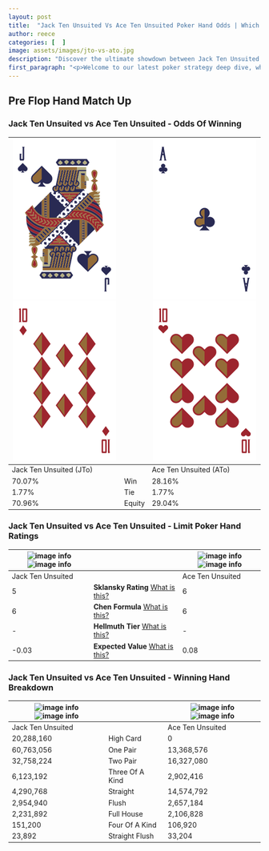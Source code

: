 ```yaml
---
layout: post
title:  "Jack Ten Unsuited Vs Ace Ten Unsuited Poker Hand Odds | Which Is The Better Hand In Poker? A Complete Guide"
author: reece
categories: [  ]
image: assets/images/jto-vs-ato.jpg
description: "Discover the ultimate showdown between Jack Ten Unsuited and Ace Ten Unsuited in poker! Uncover the odds, strategies, and scenarios where one hand triumphs over the other. Get ready to up your poker game with this thrilling analysis."
first_paragraph: "<p>Welcome to our latest poker strategy deep dive, where we're pitting two distinct hands against each other in a high-stakes showdown: Jack Ten Unsuited vs Ace Ten Unsuited.</p><p>In the dynamic world of poker, every decision counts, and knowing which hand holds the upper hand is key to your success at the table.</p><p>In this article, we'll dissect these two hands, explore the scenarios where one dominates the other, and equip you with the knowledge to make strategic choices that can tip the odds in your favor.</p><p>Get ready to unravel the intriguing dynamics of these poker hands and elevate your game to new heights.</p>"
---
```




[comment]: # (sp0)

## Pre Flop Hand Match Up

<div class="table hand-ratings" markdown="1"> 



### Jack Ten Unsuited vs Ace Ten Unsuited - Odds Of Winning


    
| ![image info](assets/images/hand1/j.png) ![image info](assets/images/hand1/to.png) |  | ![image info](assets/images/hand2/a.png) ![image info](assets/images/hand2/to.png) |
| -------- | -------- | -------- |
| Jack Ten Unsuited (JTo) |  | Ace Ten Unsuited (ATo) |
| 70.07% | Win | 28.16% |
| 1.77% | Tie | 1.77% |
| 70.96% | Equity | 29.04% |




[comment]: # (sp1)



### Jack Ten Unsuited vs Ace Ten Unsuited - Limit Poker Hand Ratings


    
| ![image info](https://www.riverpairs.com/assets/images/hand1/j.png) ![image info](https://www.riverpairs.com/assets/images/hand1/to.png) |  | ![image info](https://www.riverpairs.com/assets/images/hand2/a.png) ![image info](https://www.riverpairs.com/assets/images/hand2/to.png) |
| -------- | -------- | -------- |
| Jack Ten Unsuited |  | Ace Ten Unsuited |
| 5 | **Sklansky Rating** [What is this?](/sklansky-rating-explained) | 6 |
| 6 | **Chen Formula** [What is this?](/chen-formula-explained) | 6 |
| - | **Hellmuth Tier** [What is this?](/Hellmuth-tier-explained) | - |
| -0.03 | **Expected Value** [What is this?](/expected-value-explained) | 0.08 |




[comment]: # (sp2)



### Jack Ten Unsuited vs Ace Ten Unsuited - Winning Hand Breakdown


    
| ![image info](https://www.riverpairs.com/assets/images/hand1/j.png) ![image info](https://www.riverpairs.com/assets/images/hand1/to.png) |  | ![image info](https://www.riverpairs.com/assets/images/hand2/a.png) ![image info](https://www.riverpairs.com/assets/images/hand2/to.png) |
| -------- | -------- | -------- |
| Jack Ten Unsuited |  | Ace Ten Unsuited |
| 20,288,160 | High Card | 0 |
| 60,763,056 | One Pair | 13,368,576 |
| 32,758,224 | Two Pair | 16,327,080 |
| 6,123,192 | Three Of A Kind | 2,902,416 |
| 4,290,768 | Straight | 14,574,792 |
| 2,954,940 | Flush | 2,657,184 |
| 2,231,892 | Full House | 2,106,828 |
| 151,200 | Four Of A Kind | 106,920 |
| 23,892 | Straight Flush | 33,204 |




[comment]: # (sp3)



</div>

[comment]: # (sp4)



[comment]: # (sp5)

